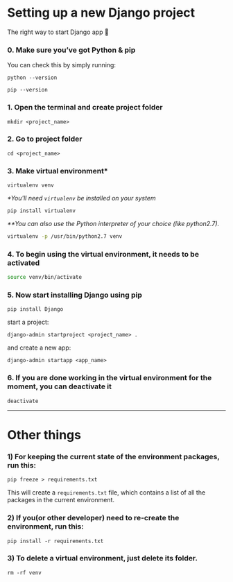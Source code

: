 # Setting up a new Django project
The right way to start Django app 🙂️

### 0. Make sure you’ve got Python & pip
You can check this by simply running:
```
python --version
```
```
pip --version
```

### 1. Open the terminal and create project folder
```
mkdir <project_name>
```

### 2. Go to project folder
```
cd <project_name>
```

### 3. Make virtual environment*
```
virtualenv venv
```

_*You'll need `virtualenv` be installed on your system_   
```
pip install virtualenv
```   
_**You can also use the Python interpreter of your choice (like python2.7)._
```bash
virtualenv -p /usr/bin/python2.7 venv
```

### 4. To begin using the virtual environment, it needs to be activated
```bash
source venv/bin/activate
```

### 5. Now start installing Django using pip 
```
pip install Django
```
start a project:
```
django-admin startproject <project_name> .
```
and create a new app:
```
django-admin startapp <app_name>
```

### 6. If you are done working in the virtual environment for the moment, you can deactivate it
```
deactivate
```

------------------------------------------------------------------------------------------------
# Other things
### 1) For keeping the current state of the environment packages, run this:
```
pip freeze > requirements.txt
```
This will create a `requirements.txt` file, which contains a list of all the packages in the current environment.

### 2) If you(or other developer) need to re-create the environment, run this:
```
pip install -r requirements.txt
```
### 3) To delete a virtual environment, just delete its folder. 
```
rm -rf venv
```
